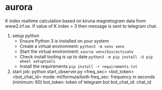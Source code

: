 # aurora

K index realtime calculation based on kiruna magnetogram data from www2.irf.se. If value of K index > 3 then message is
sent to telegram chat.

1. setup python
   - Ensure Python 3 is installed on your system
   - Create a virtual environment: `python3 -m venv venv`
   - Start the virtual environment: `source venv/bin/activate`
   - Check install tooling is up to date `python3 -m pip install -U pip wheel setuptools`
   - Install the requirements `pip install -r requirements.txt`
2. start job:
   python start_observer.py <mode> <freq_sec> <bot_token> <bot_chat_id>
   mode: ml/formula/both freq_sec: frequency in seconds  (minimum: 60)
   bot_token: token of telegram bot bot_chat_id: chat_id


